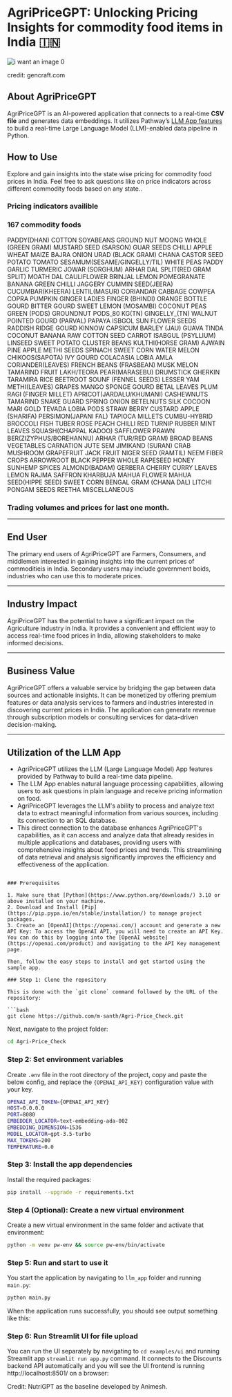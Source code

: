 # AgriPriceGPT: Unlocking Pricing Insights for commodity food items in India 🇮🇳

![i want an image 0](https://github.com/m-santh/Agri-Price_Check/assets/8970135/58cd6be4-622b-4d3d-a815-871d19222096)

credit: gencraft.com

## About AgriPriceGPT
AgriPriceGPT is an AI-powered application that connects to a real-time **CSV file** and generates data embeddings. It utilizes Pathway’s [LLM App features](https://github.com/pathwaycom/llm-app) to build a real-time Large Language Model (LLM)-enabled data pipeline in Python.

## How to Use

Explore and gain insights into the state wise pricing for commodity food prices in India. Feel free to ask questions like on price indicators across different commodity foods based on any state.. 

### Pricing indicators availible

### 167 commodity foods
PADDY(DHAN)
COTTON
SOYABEANS
GROUND NUT
MOONG WHOLE (GREEN GRAM)
MUSTARD SEED (SARSON)
GUAR SEEDS
CHILLI
APPLE
WHEAT
MAIZE
BAJRA
ONION
URAD (BLACK GRAM)
CHANA
CASTOR SEED
POTATO
TOMATO
SESAMUM(SESAME/GINGELLY/TIL)
WHITE PEAS
PADDY
GARLIC
TURMERIC
JOWAR (SORGHUM)
ARHAR DAL SPLIT(RED GRAM SPLIT)
MOATH DAL
CAULIFLOWER
BRINJAL
LEMON
POMEGRANATE
BANANA
GREEN CHILLI
JAGGERY
CUMMIN SEED(JEERA)
CUCUMBAR(KHEERA)
LENTIL(MASUR)
CORIANDAR
CABBAGE
COWPEA
COPRA
PUMPKIN
GINGER
LADIES FINGER (BHINDI)
ORANGE
BOTTLE GOURD
BITTER GOURD
SWEET LEMON (MOSAMBI)
COCONUT
PEAS GREEN (PODS)
GROUNDNUT PODS_80 KG(TN)
GINGELLY_(TN)
WALNUT
POINTED GOURD (PARVAL)
PAPAYA
ISBGOL
SUN FLOWER SEEDS
RADDISH
RIDGE GOURD
KINNOW
CAPSICUM
BARLEY (JAU)
GUAVA
TINDA
COCONUT
BANANA RAW
COTTON SEED
CARROT
ISABGUL (PSYLLIUM)
LINSEED
SWEET POTATO
CLUSTER BEANS
KULTHI(HORSE GRAM)
AJWAIN
PINE APPLE
METHI SEEDS
SPINACH
SWEET CORN
WATER MELON
CHIKOOS(SAPOTA)
IVY GOURD
COLACASIA
LOBIA
AMLA
CORIANDER(LEAVES)
FRENCH BEANS (FRASBEAN)
MUSK MELON
TAMARIND FRUIT
LAKH/TEORA
PEAR(MARASEBU)
DRUMSTICK
GHERKIN
TARAMIRA
RICE
BEETROOT
SOUNF (FENNEL SEEDS)
LESSER YAM
METHI(LEAVES)
GRAPES
MANGO
SPONGE GOURD
BETAL LEAVES
PLUM
RAGI (FINGER MILLET)
APRICOT(JARDALU/KHUMANI)
CASHEWNUTS
TAMARIND
SNAKE GUARD
SPRING ONION
BETELNUTS
SILK COCOON
MARI GOLD
TEVADA
LOBIA PODS
STRAW BERRY
CUSTARD APPLE (SHARIFA)
PERSIMON(JAPANI FAL)
TAPIOCA
MILLETS
CUMBU-HYBRID
BROCCOLI
FISH
TUBER ROSE
PEACH
CHILLI RED
TURNIP
RUBBER
MINT LEAVES
SQUASH(CHAPPAL KADOO)
SAFFLOWER
PRAWN
BER(ZIZYPHUS/BOREHANNU)
ARHAR (TUR/RED GRAM)
BROAD BEANS
VEGETABLES
CARNATION
JUTE
SEM
JIMIKAND (SURAN)
CRAB
MUSHROOM
GRAPEFRUIT
JACK FRUIT
NIGER SEED (RAMTIL)
NEEM
FIBER CROPS
ARROWROOT
BLACK PEPPER WHOLE
RAPESEED
HONEY
SUNHEMP
SPICES
ALMOND(BADAM)
GERBERA
CHERRY
CURRY LEAVES
LEMON
RAJMA
SAFFRON
KHARBUJA
MAHUA FLOWER
MAHUA SEED(HIPPE SEED)
SWEET CORN
BENGAL GRAM (CHANA DAL)
LITCHI
PONGAM SEEDS
REETHA
MISCELLANEOUS 

### Trading volumes and prices for last one month.

---

## End User
The primary end users of AgriPriceGPT are Farmers, Consumers, and middlemen interested in gaining insights into the current prices of commoditieis in India. Secondary users may include government boids, industries who can use this to moderate prices.

---

## Industry Impact
AgriPriceGPT has the potential to have a significant impact on the Agriculture industry in India. It provides a convenient and efficient way to access real-time food prices in India, allowing stakeholders to make informed decisions. 

---

## Business Value
AgriPriceGPT offers a valuable service by bridging the gap between data sources and actionable insights. It can be monetized by offering premium features or data analysis services to farmers and industries interested in discovering current prices in India. The application can generate revenue through subscription models or consulting services for data-driven decision-making.

---

## Utilization of the LLM App
- AgriPriceGPT utilizes the LLM (Large Language Model) App features provided by Pathway to build a real-time data pipeline.
- The LLM App enables natural language processing capabilities, allowing users to ask questions in plain language and receive pricing information on food.
- AgriPriceGPT leverages the LLM's ability to process and analyze text data to extract meaningful information from various sources, including its connection to an SQL database.
- This direct connection to the database enhances AgriPriceGPT's capabilities, as it can access and analyze data that already resides in multiple applications and databases, providing users with comprehensive insights about food prices and trends. This streamlining of data retrieval and analysis significantly improves the efficiency and effectiveness of the application.


```

### Prerequisites

1. Make sure that [Python](https://www.python.org/downloads/) 3.10 or above installed on your machine.
2. Download and Install [Pip](https://pip.pypa.io/en/stable/installation/) to manage project packages.
3. Create an [OpenAI](https://openai.com/) account and generate a new API Key: To access the OpenAI API, you will need to create an API Key. You can do this by logging into the [OpenAI website](https://openai.com/product) and navigating to the API Key management page.

Then, follow the easy steps to install and get started using the sample app.

### Step 1: Clone the repository

This is done with the `git clone` command followed by the URL of the repository:

```bash
git clone https://github.com/m-santh/Agri-Price_Check.git
```

Next,  navigate to the project folder:

```bash
cd Agri-Price_Check
```

### Step 2: Set environment variables

Create `.env` file in the root directory of the project, copy and paste the below config, and replace the `{OPENAI_API_KEY}` configuration value with your key. 

```bash
OPENAI_API_TOKEN={OPENAI_API_KEY}
HOST=0.0.0.0
PORT=8080
EMBEDDER_LOCATOR=text-embedding-ada-002
EMBEDDING_DIMENSION=1536
MODEL_LOCATOR=gpt-3.5-turbo
MAX_TOKENS=200
TEMPERATURE=0.0
```

### Step 3: Install the app dependencies

Install the required packages:

```bash
pip install --upgrade -r requirements.txt
```
### Step 4 (Optional): Create a new virtual environment

Create a new virtual environment in the same folder and activate that environment:

```bash
python -m venv pw-env && source pw-env/bin/activate
```

### Step 5: Run and start to use it

You start the application by navigating to `llm_app` folder and running `main.py`:

```bash
python main.py
```

When the application runs successfully, you should see output something like this:


### Step 6: Run Streamlit UI for file upload

You can run the UI separately by navigating to `cd examples/ui` and running Streamlit app
`streamlit run app.py` command. It connects to the Discounts backend API automatically and you will see the UI frontend is running http://localhost:8501/ on a browser:


Credit: NutriGPT as the baseline developed by Animesh.

